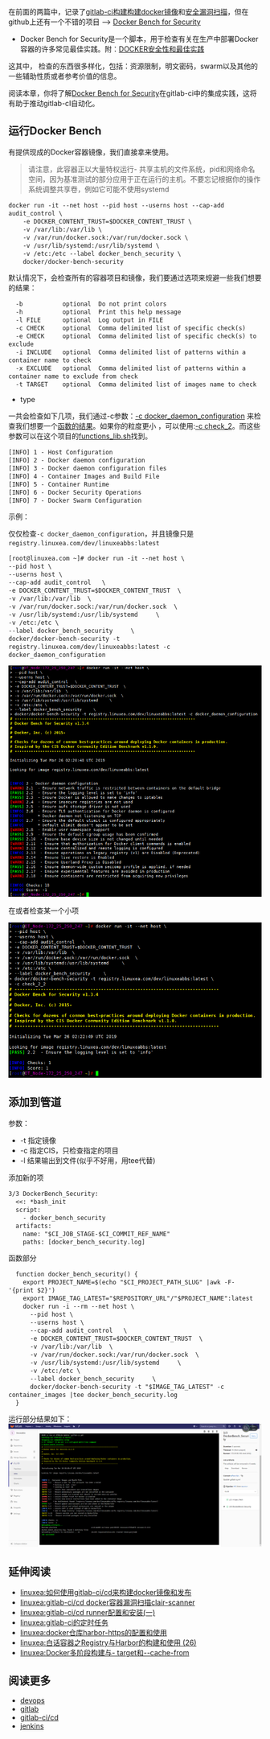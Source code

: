 在前面的两篇中，记录了[gitlab-ci构建构建docker镜像](https://www.linuxea.com/2350.html)和[安全漏洞扫描](https://www.linuxea.com/2354.html)，但在github上还有一个不错的项目
--> [Docker Bench for Security](https://github.com/docker/docker-bench-security)

- Docker Bench for Security是一个脚本，用于检查有关在生产中部署Docker容器的许多常见最佳实践。附：[DOCKER安全性和最佳实践](https://blog.docker.com/2015/05/understanding-docker-security-and-best-practices/)

这其中， 检查的东西很多样化，包括：资源限制，明文密码，swarm以及其他的一些辅助性质或者参考价值的信息。

阅读本章，你将了解[Docker Bench for Security](https://github.com/docker/docker-bench-security)在gitlab-ci中的集成实践，这将有助于推动gitlab-cI自动化。
## 运行Docker Bench
有提供现成的Docker容器镜像，我们直接拿来使用。
>请注意，此容器正以大量特权运行- 共享主机的文件系统，pid和网络命名空间，因为基准测试的部分应用于正在运行的主机。不要忘记根据你的操作系统调整共享卷，例如它可能不使用systemd

```
docker run -it --net host --pid host --userns host --cap-add audit_control \
    -e DOCKER_CONTENT_TRUST=$DOCKER_CONTENT_TRUST \
    -v /var/lib:/var/lib \
    -v /var/run/docker.sock:/var/run/docker.sock \
    -v /usr/lib/systemd:/usr/lib/systemd \
    -v /etc:/etc --label docker_bench_security \
    docker/docker-bench-security
```

默认情况下，会检查所有的容器项目和镜像，我们要通过选项来规避一些我们想要的结果：

```
  -b           optional  Do not print colors
  -h           optional  Print this help message
  -l FILE      optional  Log output in FILE
  -c CHECK     optional  Comma delimited list of specific check(s)
  -e CHECK     optional  Comma delimited list of specific check(s) to exclude
  -i INCLUDE   optional  Comma delimited list of patterns within a container name to check
  -x EXCLUDE   optional  Comma delimited list of patterns within a container name to exclude from check
  -t TARGET    optional  Comma delimited list of images name to check
```

- type

一共会检查如下几项，我们通过-c参数：[-c docker_daemon_configuration](https://github.com/docker/docker-bench-security/blob/master/functions_lib.sh#L153) 来检查我们想要一个[函数的结果](https://github.com/docker/docker-bench-security/blob/master/functions_lib.sh)。如果你的粒度更小 ，可以使用:[-c check_2](<https://github.com/docker/docker-bench-security/blob/master/functions_lib.sh#L22>)。而这些参数可以在这个项目的[functions_lib.sh](<https://github.com/docker/docker-bench-security/blob/master/functions_lib.sh>)找到。

```
[INFO] 1 - Host Configuration
[INFO] 2 - Docker daemon configuration
[INFO] 3 - Docker daemon configuration files
[INFO] 4 - Container Images and Build File
[INFO] 5 - Container Runtime
[INFO] 6 - Docker Security Operations
[INFO] 7 - Docker Swarm Configuration
```

示例：

仅仅检查`-c docker_daemon_configuration`，并且镜像只是`registry.linuxea.com/dev/linuxeabbs:latest`

```
[root@linuxea.com ~]# docker run -it --net host \
--pid host \
--userns host \
--cap-add audit_control   \
-e DOCKER_CONTENT_TRUST=$DOCKER_CONTENT_TRUST  \
-v /var/lib:/var/lib  \
-v /var/run/docker.sock:/var/run/docker.sock  \
-v /usr/lib/systemd:/usr/lib/systemd     \
-v /etc:/etc \
--label docker_bench_security     \
docker/docker-bench-security -t registry.linuxea.com/dev/linuxeabbs:latest -c docker_daemon_configuration
```

![201090326](img/201090326.png)

在或者检查某一个小项

![201090326-1](img/201090326-1.png)

## 添加到管道

参数：

- -t 指定镜像
- -c 指定CIS，只检查指定的项目
- -l 结果输出到文件(似乎不好用，用tee代替)

添加新的项

```
3/3 DockerBench_Security:
  <<: *bash_init
  script:
    - docker_bench_security
  artifacts:
    name: "$CI_JOB_STAGE-$CI_COMMIT_REF_NAME"    
    paths: [docker_bench_security.log]
```

函数部分

```
  function docker_bench_security() {
    export PROJECT_NAME=$(echo "$CI_PROJECT_PATH_SLUG" |awk -F- '{print $2}')
    export IMAGE_TAG_LATEST="$REPOSITORY_URL"/"$PROJECT_NAME":latest	  
    docker run -i --rm --net host \
      --pid host \
      --userns host \
      --cap-add audit_control   \
      -e DOCKER_CONTENT_TRUST=$DOCKER_CONTENT_TRUST  \
      -v /var/lib:/var/lib  \
      -v /var/run/docker.sock:/var/run/docker.sock  \
      -v /usr/lib/systemd:/usr/lib/systemd     \
      -v /etc:/etc \
      --label docker_bench_security     \
      docker/docker-bench-security -t "$IMAGE_TAG_LATEST" -c container_images |tee docker_bench_security.log
  }
```

运行部分结果如下：
![201090326-2](img/201090326-2.png)


## 延伸阅读

- [linuxea:如何使用gitlab-ci/cd来构建docker镜像和发布](https://www.linuxea.com/2350.html)
- [linuxea:gitlab-ci/cd docker容器漏洞扫描clair-scanner](https://www.linuxea.com/2354.html)
- [linuxea:gitlab-ci/cd runner配置和安装(一)](https://www.linuxea.com/1800.html)
- [linuxea:gitlab-ci的定时任务](https://www.linuxea.com/2323.html)
- [linuxea:docker仓库harbor-https的配置和使用](https://www.linuxea.com/2338.html)
- [linuxea:白话容器之Registry与Harbor的构建和使用 (26)](https://www.linuxea.com/2236.html)
- [linuxea:Docker多阶段构建与- target和--cache-from](https://www.linuxea.com/2314.html)

## 阅读更多
- [devops](https://www.linuxea.com/tag/devops/)
- [gitlab](https://www.linuxea.com/tag/gitlab/)
- [gitlab-ci/cd](https://www.linuxea.com/tag/gitlab-ci-cd/)
- [jenkins](https://www.linuxea.com/tag/jenkins/)